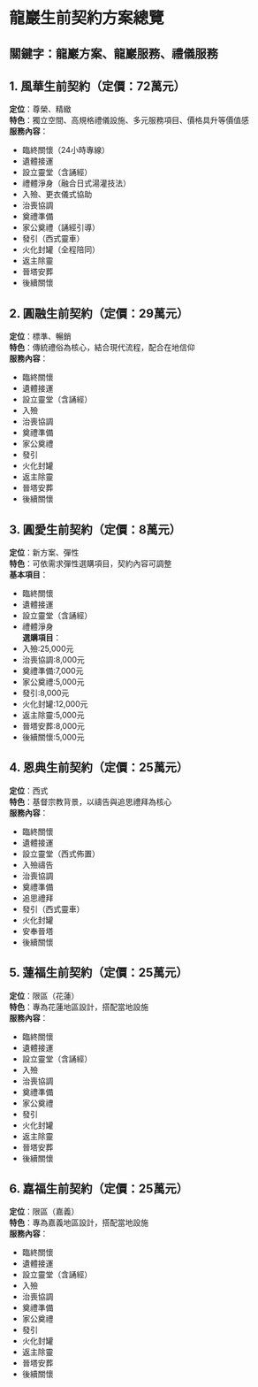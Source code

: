 # 龍巖生前契約方案總覽
## 關鍵字：龍巖方案、龍巖服務、禮儀服務

## 1. 風華生前契約（定價：72萬元）
**定位**：尊榮、精緻  
**特色**：獨立空間、高規格禮儀設施、多元服務項目、價格具升等價值感  
**服務內容**：
- 臨終關懷（24小時專線）
- 遺體接運
- 設立靈堂（含誦經）
- 禮體淨身（融合日式湯灌技法）
- 入殮、更衣儀式協助
- 治喪協調
- 奠禮準備
- 家公奠禮（誦經引導）
- 發引（西式靈車）
- 火化封罐（全程陪同）
- 返主除靈
- 晉塔安葬
- 後續關懷

## 2. 圓融生前契約（定價：29萬元）
**定位**：標準、暢銷  
**特色**：傳統禮俗為核心，結合現代流程，配合在地信仰  
**服務內容**：
- 臨終關懷
- 遺體接運
- 設立靈堂（含誦經）
- 入殮
- 治喪協調
- 奠禮準備
- 家公奠禮
- 發引
- 火化封罐
- 返主除靈
- 晉塔安葬
- 後續關懷

## 3. 圓愛生前契約（定價：8萬元）
**定位**：新方案、彈性  
**特色**：可依需求彈性選購項目，契約內容可調整  
**基本項目**：
- 臨終關懷
- 遺體接運
- 設立靈堂（含誦經）
- 禮體淨身  
**選購項目**：
- 入殮:25,000元
- 治喪協調:8,000元
- 奠禮準備:7,000元
- 家公奠禮:5,000元
- 發引:8,000元
- 火化封罐:12,000元
- 返主除靈:5,000元
- 晉塔安葬:8,000元
- 後續關懷:5,000元

## 4. 恩典生前契約（定價：25萬元）
**定位**：西式  
**特色**：基督宗教背景，以禱告與追思禮拜為核心  
**服務內容**：
- 臨終關懷
- 遺體接運
- 設立靈堂（西式佈置）
- 入殮禱告
- 治喪協調
- 奠禮準備
- 追思禮拜
- 發引（西式靈車）
- 火化封罐
- 安奉晉塔
- 後續關懷

## 5. 蓮福生前契約（定價：25萬元）
**定位**：限區（花蓮）  
**特色**：專為花蓮地區設計，搭配當地設施  
**服務內容**：
- 臨終關懷
- 遺體接運
- 設立靈堂（含誦經）
- 入殮
- 治喪協調
- 奠禮準備
- 家公奠禮
- 發引
- 火化封罐
- 返主除靈
- 晉塔安葬
- 後續關懷

## 6. 嘉福生前契約（定價：25萬元）
**定位**：限區（嘉義）  
**特色**：專為嘉義地區設計，搭配當地設施  
**服務內容**：
- 臨終關懷
- 遺體接運
- 設立靈堂（含誦經）
- 入殮
- 治喪協調
- 奠禮準備
- 家公奠禮
- 發引
- 火化封罐
- 返主除靈
- 晉塔安葬
- 後續關懷
